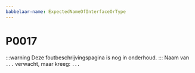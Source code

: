 ```yaml
---
babbelaar-name: ExpectedNameOfInterfaceOrType
---
```

# P0017
:::warning
Deze foutbeschrijvingspagina is nog in onderhoud.
:::
Naam van `...` verwacht, maar kreeg: `...`
